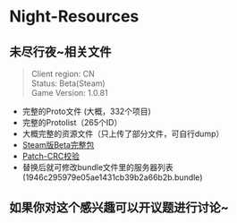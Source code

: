 # Night-Resources

## 未尽行夜~相关文件

> Client region: CN</br>
> Status: Beta(Steam)</br>
> Game Version: 1.0.81</br>

* 完整的Proto文件  (大概，332个项目)
* 完整的Protolist（265个ID）
* 大概完整的资源文件（只上传了部分文件，可自行dump）
* [Steam版Beta完整包](https://www.123pan.com/s/EM29-Wv1Fv.html)
* [Patch-CRC校验](https://www.123pan.com/s/EM29-Bg4Fv.html)
* 替换后就可修改bundle文件里的服务器列表(1946c295979e05ae1431cb39b2a66b2b.bundle)

## 如果你对这个感兴趣可以开议题进行讨论~
